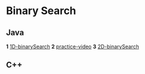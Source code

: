 # Binary Search
## Java
**1** [1D-binarySearch](https://youtu.be/f6UU7V3szVw?si=sEG0XHAKh-Yda7mA)
**2** [practice-video](https://youtu.be/W9QJ8HaRvJQ?si=Q4o9Zzd8aIVCXkN0)
**3** [2D-binarySearch](https://youtu.be/enI_KyGLYPo?si=DqMGg1td24W7DbFh)

## C++

